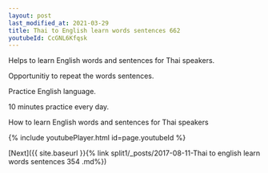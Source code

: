 ```yaml
---
layout: post
last_modified_at: 2021-03-29
title: Thai to English learn words sentences 662 
youtubeId: CcGNL6Kfqsk
---
```

 
 
Helps to learn English words and sentences for Thai speakers.

Opportunitiy to repeat the words sentences. 

Practice English language. 
 
10 minutes practice every day. 
 
How to learn English words and sentences for Thai speakers 
 
{% include youtubePlayer.html id=page.youtubeId %}
 
 
[Next]({{ site.baseurl }}{% link  split1/_posts/2017-08-11-Thai to english learn words sentences 354 .md%})
 
